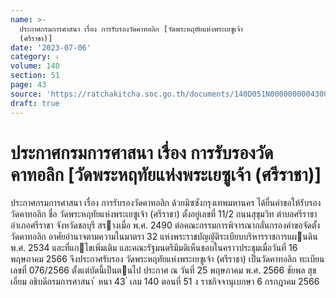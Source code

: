 ```yaml
---
name: >-
  ประกาศกรมการศาสนา เรื่อง การรับรองวัดคาทอลิก [วัดพระหฤทัยแห่งพระเยซูเจ้า
  (ศรีราชา)]
date: '2023-07-06'
category: ง
volume: 140
section: 51
page: 43
source: 'https://ratchakitcha.soc.go.th/documents/140D051N0000000004300.pdf'
draft: true
---
```


# ประกาศกรมการศาสนา เรื่อง การรับรองวัดคาทอลิก [วัดพระหฤทัยแห่งพระเยซูเจ้า (ศรีราชา)]

ประกาศกรมการศาสนา เรื่อง การรับรองวัดคาทอลิก ด้วยมิซซังกรุงเทพมหานคร ได้ยื่นคําขอให้รับรองวัดคาทอลิก ชื่อ วัดพระหฤทัยแห่งพระเยซูเจ้า (ศรีราชา) ตั้งอยู่เลขที่ 11/2 ถนนสุขุมวิท ตําบลศรีราชา อําเภอศรีราชา จังหวัดชลบุรี สรางเมื่อ พ.ศ. 2490 ต่อคณะกรรมการพิจารณากลั่นกรองคําขอจัดตั้งวัดคาทอลิก อาศัยอํานาจตามความในมาตรา 32 แห่งพระราชบัญญัติระเบียบบริหารราชการแผนดิน พ.ศ. 2534 และที่แกไขเพิ่มเติม และคณะรัฐมนตรีมีมติเห็นชอบในคราวประชุมเมื่อวันที่ 16 พฤษภาคม 2566 จึงประกาศรับรอง วัดพระหฤทัยแห่งพระเยซูเจ้า (ศรีราชา) เป็นวัดคาทอลิก ทะเบียนเลขที่ 076/2566 ตั้งแต่บัดนี้เป็นตนไป ประกาศ ณ วันที่ 25 พฤษภาคม พ.ศ. 2566 ชัยพล สุขเอี่ยม อธิบดีกรมการศาสนา ้ หนา 43 ่ เลม 140 ตอนที่ 51 ง ราชกิจจานุเบกษา 6 กรกฎาคม 2566
